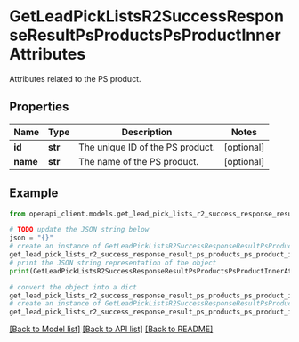# GetLeadPickListsR2SuccessResponseResultPsProductsPsProductInnerAttributes

Attributes related to the PS product.

## Properties

Name | Type | Description | Notes
------------ | ------------- | ------------- | -------------
**id** | **str** | The unique ID of the PS product. | [optional] 
**name** | **str** | The name of the PS product. | [optional] 

## Example

```python
from openapi_client.models.get_lead_pick_lists_r2_success_response_result_ps_products_ps_product_inner_attributes import GetLeadPickListsR2SuccessResponseResultPsProductsPsProductInnerAttributes

# TODO update the JSON string below
json = "{}"
# create an instance of GetLeadPickListsR2SuccessResponseResultPsProductsPsProductInnerAttributes from a JSON string
get_lead_pick_lists_r2_success_response_result_ps_products_ps_product_inner_attributes_instance = GetLeadPickListsR2SuccessResponseResultPsProductsPsProductInnerAttributes.from_json(json)
# print the JSON string representation of the object
print(GetLeadPickListsR2SuccessResponseResultPsProductsPsProductInnerAttributes.to_json())

# convert the object into a dict
get_lead_pick_lists_r2_success_response_result_ps_products_ps_product_inner_attributes_dict = get_lead_pick_lists_r2_success_response_result_ps_products_ps_product_inner_attributes_instance.to_dict()
# create an instance of GetLeadPickListsR2SuccessResponseResultPsProductsPsProductInnerAttributes from a dict
get_lead_pick_lists_r2_success_response_result_ps_products_ps_product_inner_attributes_from_dict = GetLeadPickListsR2SuccessResponseResultPsProductsPsProductInnerAttributes.from_dict(get_lead_pick_lists_r2_success_response_result_ps_products_ps_product_inner_attributes_dict)
```
[[Back to Model list]](../README.md#documentation-for-models) [[Back to API list]](../README.md#documentation-for-api-endpoints) [[Back to README]](../README.md)


